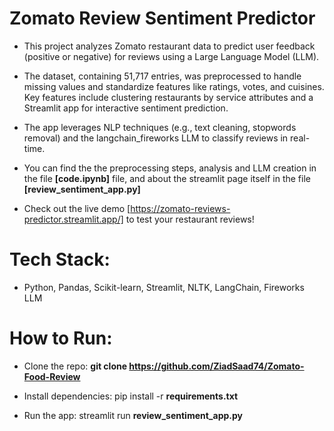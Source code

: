 # Zomato Review Sentiment Predictor

- This project analyzes Zomato restaurant data to predict user feedback (positive or negative) for reviews using a Large Language Model (LLM).
  
- The dataset, containing 51,717 entries, was preprocessed to handle missing values and standardize features like ratings, votes, and cuisines. Key features include clustering restaurants by service attributes and a Streamlit app for interactive sentiment prediction.

- The app leverages NLP techniques (e.g., text cleaning, stopwords removal) and the langchain_fireworks LLM to classify reviews in real-time.

- You can find the the preprocessing steps, analysis and LLM creation in the file **[code.ipynb]** file, and about the streamlit page itself in the file **[review_sentiment_app.py]**

- Check out the live demo [https://zomato-reviews-predictor.streamlit.app/] to test your restaurant reviews!

# Tech Stack: 
- Python, Pandas, Scikit-learn, Streamlit, NLTK, LangChain, Fireworks LLM


# How to Run:
- Clone the repo: **git clone https://github.com/ZiadSaad74/Zomato-Food-Review**

- Install dependencies: pip install -r **requirements.txt**

- Run the app: streamlit run **review_sentiment_app.py**

